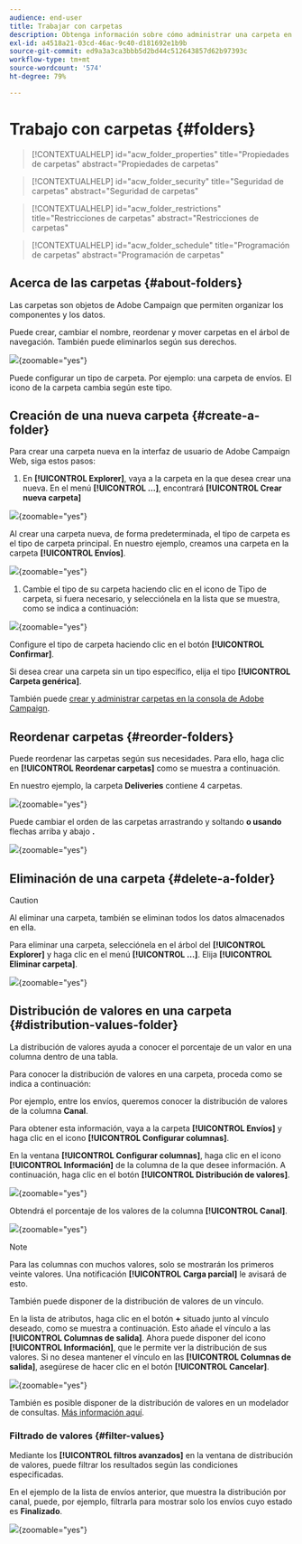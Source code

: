 ```yaml
---
audience: end-user
title: Trabajar con carpetas
description: Obtenga información sobre cómo administrar una carpeta en Adobe Campaign
exl-id: a4518a21-03cd-46ac-9c40-d181692e1b9b
source-git-commit: ed9a3a3ca3bbb5d2bd44c512643857d62b97393c
workflow-type: tm+mt
source-wordcount: '574'
ht-degree: 79%

---
```


# Trabajo con carpetas {#folders}

>[!CONTEXTUALHELP]
>id="acw_folder_properties"
>title="Propiedades de carpetas"
>abstract="Propiedades de carpetas"

>[!CONTEXTUALHELP]
>id="acw_folder_security"
>title="Seguridad de carpetas"
>abstract="Seguridad de carpetas"

>[!CONTEXTUALHELP]
>id="acw_folder_restrictions"
>title="Restricciones de carpetas"
>abstract="Restricciones de carpetas"

>[!CONTEXTUALHELP]
>id="acw_folder_schedule"
>title="Programación de carpetas"
>abstract="Programación de carpetas"

## Acerca de las carpetas {#about-folders}

Las carpetas son objetos de Adobe Campaign que permiten organizar los componentes y los datos.

Puede crear, cambiar el nombre, reordenar y mover carpetas en el árbol de navegación. También puede eliminarlos según sus derechos.

![](assets/folders.png){zoomable="yes"}

Puede configurar un tipo de carpeta. Por ejemplo: una carpeta de envíos.
El icono de la carpeta cambia según este tipo.

## Creación de una nueva carpeta {#create-a-folder}

Para crear una carpeta nueva en la interfaz de usuario de Adobe Campaign Web, siga estos pasos:

1. En **[!UICONTROL Explorer]**, vaya a la carpeta en la que desea crear una nueva.
En el menú **[!UICONTROL …]**, encontrará **[!UICONTROL Crear nueva carpeta]**

![](assets/folder_create.png){zoomable="yes"}

Al crear una carpeta nueva, de forma predeterminada, el tipo de carpeta es el tipo de carpeta principal. En nuestro ejemplo, creamos una carpeta en la carpeta **[!UICONTROL Envíos]**.

![](assets/folder_new.png){zoomable="yes"}

1. Cambie el tipo de su carpeta haciendo clic en el icono de Tipo de carpeta, si fuera necesario, y selecciónela en la lista que se muestra, como se indica a continuación:

![](assets/folder_type.png){zoomable="yes"}

Configure el tipo de carpeta haciendo clic en el botón **[!UICONTROL Confirmar]**.

Si desea crear una carpeta sin un tipo específico, elija el tipo **[!UICONTROL Carpeta genérica]**.

También puede [crear y administrar carpetas en la consola de Adobe Campaign](https://experienceleague.adobe.com/es/docs/campaign/campaign-v8/config/configuration/folders-and-views).


## Reordenar carpetas {#reorder-folders}

Puede reordenar las carpetas según sus necesidades. Para ello, haga clic en **[!UICONTROL Reordenar carpetas]** como se muestra a continuación.

En nuestro ejemplo, la carpeta **Deliveries** contiene 4 carpetas.

![](assets/folder-reorder.png){zoomable="yes"}

Puede cambiar el orden de las carpetas arrastrando y soltando **o usando** flechas arriba y abajo **.**

![](assets/folder-draganddrop.png){zoomable="yes"}


## Eliminación de una carpeta {#delete-a-folder}

>[!CAUTION]
>
>Al eliminar una carpeta, también se eliminan todos los datos almacenados en ella.

Para eliminar una carpeta, selecciónela en el árbol del **[!UICONTROL Explorer]** y haga clic en el menú **[!UICONTROL …]**.
Elija **[!UICONTROL Eliminar carpeta]**.

![](assets/folder_delete.png){zoomable="yes"}

## Distribución de valores en una carpeta {#distribution-values-folder}

La distribución de valores ayuda a conocer el porcentaje de un valor en una columna dentro de una tabla.

Para conocer la distribución de valores en una carpeta, proceda como se indica a continuación:

Por ejemplo, entre los envíos, queremos conocer la distribución de valores de la columna **Canal**.

Para obtener esta información, vaya a la carpeta **[!UICONTROL Envíos]** y haga clic en el icono **[!UICONTROL Configurar columnas]**.

En la ventana **[!UICONTROL Configurar columnas]**, haga clic en el icono **[!UICONTROL Información]** de la columna de la que desee información. A continuación, haga clic en el botón **[!UICONTROL Distribución de valores]**.

![](assets/values_deliveries.png){zoomable="yes"}

Obtendrá el porcentaje de los valores de la columna **[!UICONTROL Canal]**.

![](assets/values_percentage.png){zoomable="yes"}

>[!NOTE]
>
> Para las columnas con muchos valores, solo se mostrarán los primeros veinte valores. Una notificación **[!UICONTROL Carga parcial]** le avisará de esto.

También puede disponer de la distribución de valores de un vínculo.

En la lista de atributos, haga clic en el botón **+** situado junto al vínculo deseado, como se muestra a continuación. Esto añade el vínculo a las **[!UICONTROL Columnas de salida]**. Ahora puede disponer del icono **[!UICONTROL Información]**, que le permite ver la distribución de sus valores. Si no desea mantener el vínculo en las **[!UICONTROL Columnas de salida]**, asegúrese de hacer clic en el botón **[!UICONTROL Cancelar]**.

![](assets/values_link.png){zoomable="yes"}

También es posible disponer de la distribución de valores en un modelador de consultas. [Más información aquí](../query/build-query.md#distribution-of-values-in-a-query).

### Filtrado de valores {#filter-values}

Mediante los **[!UICONTROL filtros avanzados]** en la ventana de distribución de valores, puede filtrar los resultados según las condiciones especificadas.

En el ejemplo de la lista de envíos anterior, que muestra la distribución por canal, puede, por ejemplo, filtrarla para mostrar solo los envíos cuyo estado es **Finalizado**.

![](assets/values_filter.png){zoomable="yes"}
